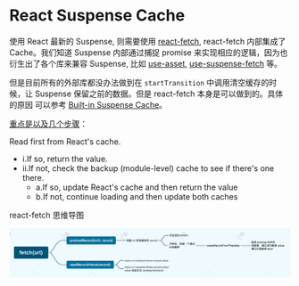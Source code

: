 # React Suspense Cache

使用 React 最新的 Suspense, 则需要使用 [react-fetch](https://github.com/facebook/react/blob/main/packages/react-fetch/index.js), react-fetch 内部集成了 Cache。我们知道 Suspense 内部通过捕捉 promise 来实现相应的逻辑，因为也衍生出了各个库来兼容 Suspense, 比如 [use-asset](https://github.com/pmndrs/use-asset), [use-suspense-fetch](https://github.com/snakeUni/use-suspense-fetch) 等。

但是目前所有的外部库都没办法做到在 `startTransition` 中调用清空缓存的时候，让 Suspense 保留之前的数据。但是 react-fetch 本身是可以做到的。具体的原因
可以参考 [Built-in Suspense Cache](https://github.com/reactwg/react-18/discussions/25)。

[重点是以及几个步骤](https://github.com/reactwg/react-18/discussions/25#discussioncomment-980435)：

Read first from React's cache.

- i.If so, return the value.
- ii.If not, check the backup (module-level) cache to see if there's one there.
  - a.If so, update React's cache and then return the value
  - b.If not, continue loading and then update both caches

react-fetch 思维导图

![](../image/react-fetch.png)
